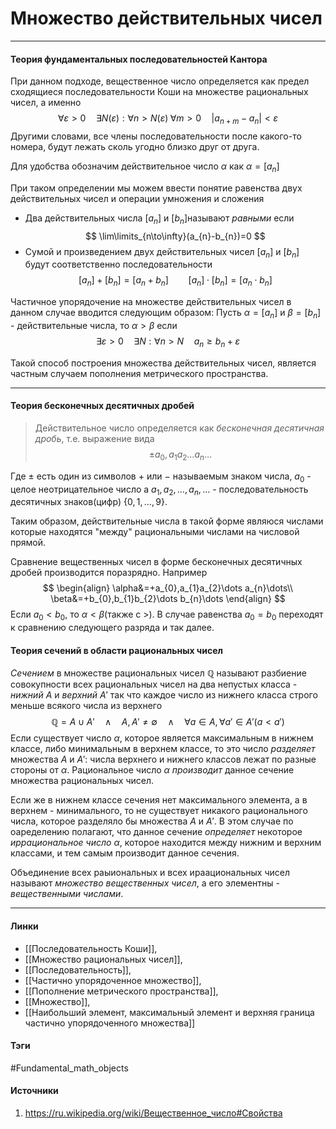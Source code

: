 # Множество действительных чисел
***
#### Теория фундаментальных последовательностей Кантора
При данном подходе, вещественное число определяется как предел сходящиеся последовательности Коши на множестве рациональных чисел, а именно
$$
\forall\varepsilon>0\quad\exists N(\varepsilon):\forall n>N(\varepsilon)\;\forall m>0\quad|a_{n+m}-a_{n}|<\varepsilon
$$
Другими словами, все члены последовательности после какого-то номера, будут лежать сколь угодно близко друг от друга.

Для удобства обозначим действительное число $\alpha$ как $\alpha=[a_{n}]$

При таком определении мы можем ввести понятие равенства двух действительных чисел и операции умножения и сложения
- Два действительных числа $[a_{n}]$ и $[b_{n}]$называют *равными* если 
  $$
  \lim\limits_{n\to\infty}(a_{n}-b_{n})=0
  $$
- Сумой и произведением двух действительных чисел $[a_{n}]$ и $[b_{n}]$ будут соответственно последовательности
  $$
  [a_{n}]+[b_{n}]=[a_{n}+b_{n}]\qquad[a_{n}]\cdot[b_{n}]=[a_{n}\cdot b_{n}]
  $$

Частичное упорядочение на множестве действительных чисел в данном случае вводится следующим образом:
Пусть $\alpha=[a_{n}]$ и $\beta=[b_{n}]$ - действительные числа, то $\alpha>\beta$ если
$$
\exists\varepsilon>0\quad\exists N:\forall n>N\quad a_{n}\ge b_{n}+\varepsilon
$$

Такой способ построения множества действительных чисел, является частным случаем пополнения метрического пространства.
***
#### Теория бесконечных десятичных дробей
>Действительное число определяется как *бесконечная десятичная дробь*, т.е. выражение вида $$\pm a_{0},a_{1}a_{2}\dots a_{n}\dots$$

Где $\pm$ есть один из символов $+$ или $-$ называемым знаком числа, $a_{0}$ - целое неотрицательное число а $a_{1},a_{2},\dots,a_{n},\dots$ - последовательность десятичных знаков(цифр) $\{0,1,\dots,9\}$.

Таким образом, действительные числа в такой форме являюся числами которые находятся "между" рациональными числами на числовой прямой.

Сравнение вещественных чисел в форме бесконечных десятичных дробей производится поразрядно. Например
$$
\begin{align}
\alpha&=+a_{0},a_{1}a_{2}\dots a_{n}\dots\\
\beta&=+b_{0},b_{1}b_{2}\dots b_{n}\dots
\end{align}
$$
Если $a_{0}<b_{0}$, то $\alpha<\beta$(также с $>$). В случае равенства $a_{0}=b_{0}$ переходят к сравнению следующего разряда и так далее.
#### Теория сечений в области рациональных чисел
*Сечением* в множестве рациональных чисел $\mathbb{Q}$ называют разбиение совокупности всех рациональных чисел на два непустых класса - *нижний* $A$ и *верхний* $A'$ так что каждое число из нижнего класса строго меньше всякого числа из верхнего
$$
\mathbb{Q}=A\cup A'\quad\land\quad A,A'\ne\emptyset\quad\land\quad\forall a\in A,\forall a'\in A'(a<a')
$$
Если существует число $\alpha$, которое является максимальным в нижнем классе, либо минимальным в верхнем классе, то это число *разделяет* множества $A$ и $A'$: числа верхнего и нижнего классов лежат по разные стороны от $\alpha$. Рациональное число $\alpha$ *производит* данное сечение множества рациональных чисел.

Если же в нижнем классе сечения нет максимального элемента, а в верхнем - минимального, то не существует никакого рационального числа, которое разделяло бы множества $A$ и $A'$. В этом случае по оаределению полагают, что данное сечение *определяет* некоторое *иррациональное число* $\alpha$, которое находится между нижним и верхним классами, и тем самым производит данное сечения.

Объединение всех раыиональных и всех ираациональных чисел называют *множество вещественных чисел*, а его элементны - *вещественными числами*.
***
#### Линки 
- [[Последовательность Коши]],
- [[Множество рациональных чисел]],
- [[Последовательность]],
- [[Частично упорядоченное множество]],
- [[Пополнение метрического пространства]],
- [[Множество]],
- [[Наибольший элемент, максимальный элемент и верхняя граница частично упорядоченного множества]]
 
#### Тэги
 #Fundamental_math_objects 
#### Источники
1. https://ru.wikipedia.org/wiki/Вещественное_число#Свойства